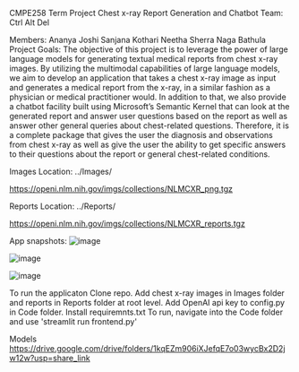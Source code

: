 CMPE258 Term Project
Chest x-ray Report Generation and Chatbot
Team:
Ctrl Alt Del

Members:
Ananya Joshi
Sanjana Kothari
Neetha Sherra
Naga Bathula
Project Goals:
The objective of this project is to leverage the power of large language models for generating textual medical reports from chest x-ray images. By utilizing the multimodal capabilities of large language models, we aim to develop an application that takes a chest x-ray image as input and generates a medical report from the x-ray, in a similar fashion as a physician or medical practitioner would. In addition to that, we also provide a chatbot facility built using Microsoft’s Semantic Kernel that can look at the generated report and answer user questions based on the report as well as answer other general queries about chest-related questions. Therefore, it is a complete package that gives the user the diagnosis and observations from chest x-ray as well as give the user the ability to get specific answers to their questions about the report or general chest-related conditions.

Images
Location: ../Images/

https://openi.nlm.nih.gov/imgs/collections/NLMCXR_png.tgz

Reports
Location: ../Reports/

https://openi.nlm.nih.gov/imgs/collections/NLMCXR_reports.tgz

App snapshots:
![image](https://github.com/Ananya-AJ/Chest-Xray_Medical_Report_generation/assets/111623197/ed8679c2-c750-49a3-b02e-632c7b6bc76f)


![image](https://github.com/Ananya-AJ/Chest-Xray_Medical_Report_generation/assets/111623197/567f74c7-2242-45cf-a7b3-6904b52ca403)



![image](https://github.com/Ananya-AJ/Chest-Xray_Medical_Report_generation/assets/111623197/e244752c-6a03-44f3-92de-df6df4f95e1b)


To run the applicaton
Clone repo.
Add chest x-ray images in Images folder and reports in Reports folder at root level.
Add OpenAI api key to config.py in Code folder.
Install requiremnts.txt
To run, navigate into the Code folder and use 'streamlit run frontend.py'

Models
https://drive.google.com/drive/folders/1kqEZm906iXJefqE7o03wycBx2D2jw12w?usp=share_link
